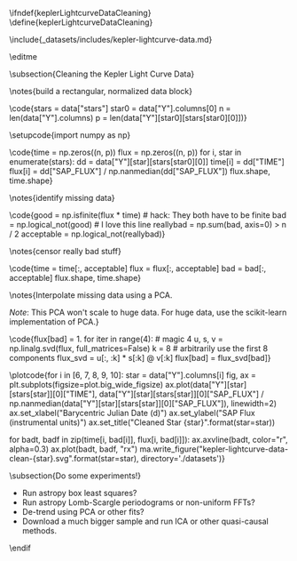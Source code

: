 \ifndef{keplerLightcurveDataCleaning}
\define{keplerLightcurveDataCleaning}


\include{_datasets/includes/kepler-lightcurve-data.md}

\editme

\subsection{Cleaning the Kepler Light Curve Data}

\notes{build a rectangular, normalized data block}

\code{stars = data["stars"]
star0 = data["Y"].columns[0]
n = len(data["Y"].columns)
p = len(data["Y"][star0][stars[star0][0]])}

\setupcode{import numpy as np}

\code{time = np.zeros((n, p))
flux = np.zeros((n, p))
for i, star in enumerate(stars):
  dd = data["Y"][star][stars[star0][0]]
  time[i] = dd["TIME"]
  flux[i] = dd["SAP_FLUX"] / np.nanmedian(dd["SAP_FLUX"])
flux.shape, time.shape}


\notes{identify missing data}

\code{good = np.isfinite(flux * time) # hack: They both have to be finite
bad = np.logical_not(good) # I love this line
reallybad = np.sum(bad, axis=0) > n / 2
acceptable = np.logical_not(reallybad)}


\notes{censor really bad stuff}

\code{time = time[:, acceptable]
flux = flux[:, acceptable]
bad = bad[:, acceptable]
flux.shape, time.shape}



\notes{Interpolate missing data using a PCA.

*Note*: This PCA won't scale to huge data.
For huge data, use the scikit-learn implementation of PCA.}

\code{flux[bad] = 1.
for iter in range(4): # magic 4
  u, s, v = np.linalg.svd(flux, full_matrices=False)
  k = 8 # arbitrarily use the first 8 components
  flux_svd = u[:, :k] * s[:k] @ v[:k]
  flux[bad] = flux_svd[bad]}



\plotcode{for i in [6, 7, 8, 9, 10]:
  star = data["Y"].columns[i]
  fig, ax = plt.subplots(figsize=plot.big_wide_figsize)
  ax.plot(data["Y"][star][stars[star]][0]["TIME"], data["Y"][star][stars[star]][0]["SAP_FLUX"] / np.nanmedian(data["Y"][star][stars[star]][0]["SAP_FLUX"]), linewidth=2)
  ax.set_xlabel("Barycentric Julian Date (d)")
  ax.set_ylabel("SAP Flux (instrumental units)")
  ax.set_title("Cleaned Star {star}".format(star=star))
  
  for badt, badf in zip(time[i, bad[i]], flux[i, bad[i]]):
    ax.axvline(badt, color="r", alpha=0.3)
    ax.plot(badt, badf, "rx")
  ma.write_figure("kepler-lightcurve-data-clean-{star}.svg".format(star=star), directory='./datasets')}



\subsection{Do some experiments!}

- Run astropy box least squares?
- Run astropy Lomb-Scargle periodograms or non-uniform FFTs?
- De-trend using PCA or other fits?
- Download a much bigger sample and run ICA or other quasi-causal methods.


\endif
